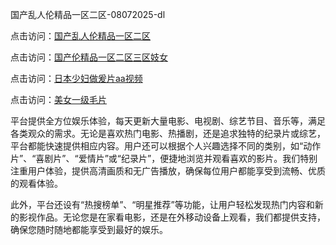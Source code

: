 国产乱人伦精品一区二区-08072025-dl

点击访问：<a href="https://heiliaozj3tjd.pages.dev">国产乱人伦精品一区二区</a>

点击访问：<a href="https://heiliaoe8ajia.pages.dev">国产伦精品一区二区三区妓女</a>

点击访问：<a href="https://heiliaoxqkkct.pages.dev">日本少妇做爰片aa视频</a>

点击访问：<a href="https://heiliaoxwd5i8.pages.dev">美女一级毛片</a>

平台提供全方位娱乐体验，每天更新大量电影、电视剧、综艺节目、音乐等，满足各类观众的需求。无论是喜欢热门电影、热播剧，还是追求独特的纪录片或综艺，平台都能快速提供相应内容。用户还可以根据个人兴趣选择不同的类别，如“动作片”、“喜剧片”、“爱情片”或“纪录片”，便捷地浏览并观看喜欢的影片。我们特别注重用户体验，提供高清画质和无广告播放，确保每位用户都能享受到流畅、优质的观看体验。

此外，平台还设有“热搜榜单”、“明星推荐”等功能，让用户轻松发现热门内容和新的影视作品。无论您是在家看电影，还是在外移动设备上观看，我们都提供支持，确保您随时随地都能享受到最好的娱乐。

<span style="display:none;">[Canonical link](https://github.com/ai08072025/ai01 ）</span>
